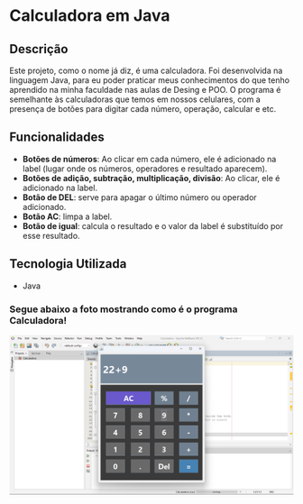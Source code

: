 # Calculadora em Java

## Descrição
Este projeto, como o nome já diz, é uma calculadora. Foi desenvolvida na linguagem Java, para eu poder praticar meus conhecimentos do que tenho aprendido na minha faculdade nas aulas de Desing e POO.
O programa é semelhante às calculadoras que temos em nossos celulares, com a presença de botões para digitar cada número, operação, calcular e etc.

## Funcionalidades
- **Botões de números**: Ao clicar em cada número, ele é adicionado na label (lugar onde os números, operadores e resultado aparecem).
- **Botões de adição, subtração, multiplicação, divisão**: Ao clicar, ele é adicionado na label.
- **Botão de DEL**: serve para apagar o último número ou operador adicionado.
- **Botão AC**: limpa a label.
- **Botão de igual**: calcula o resultado e o valor da label é substituído por esse resultado.

## Tecnologia Utilizada
-  Java



### Segue abaixo a foto mostrando como é o programa Calculadora! 

![Imagem do programa Calculadora](assets-calculadora/img-calculadora.png)
